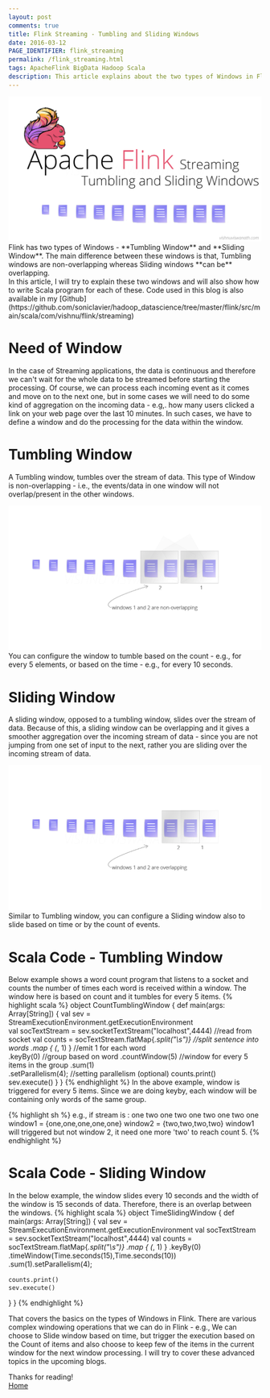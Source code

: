 ```yaml
---
layout: post
comments: true
title: Flink Streaming - Tumbling and Sliding Windows
date: 2016-03-12
PAGE_IDENTIFIER: flink_streaming
permalink: /flink_streaming.html
tags: ApacheFlink BigData Hadoop Scala
description: This article explains about the two types of Windows in Flink - Sliding windows and Tumbling windows
---
```

<div class="col three">
	<img class="col three" src="/img/flink_streaming/blog_header.png">
</div>
Flink has two types of Windows - **Tumbling Window** and **Sliding Window**. The main difference between these windows is that, Tumbling windows are non-overlapping whereas Sliding windows **can be** overlapping. <br/>
In this article, I will try to explain these two windows and will also show how to write Scala program for each of these. Code used in this blog is also available in my [Github](https://github.com/soniclavier/hadoop_datascience/tree/master/flink/src/main/scala/com/vishnu/flink/streaming)

# **Need of Window**
In the case of Streaming applications, the data is continuous and therefore we can't wait for the whole data to be streamed before starting the processing. Of course, we can process each incoming event as it comes and move on to the next one, but in some cases we will need to do some kind of aggregation on the incoming data - e.g,. how many users clicked a link on your web page over the last 10 minutes. In such cases, we have to define a window and do the processing for the data within the window.

# **Tumbling Window**
A Tumbling window, tumbles over the stream of data. This type of Window is non-overlapping - i.e., the events/data in one window will not overlap/present in the other windows.
<div class="col three">
	<img class="col three" src="/img/flink_streaming/tumbling.png">
</div>
You can configure the window to tumble based on the count - e.g., for every 5 elements, or based on the time - e.g., for every 10 seconds.

# **Sliding Window**
A sliding window, opposed to a tumbling window, slides over the stream of data. Because of this, a sliding window can be overlapping and it gives a smoother aggregation over the incoming stream of data - since you are not jumping from one set of input to the next, rather you are sliding over the incoming stream of data.
<div class="col three">
	<img class="col three" src="/img/flink_streaming/sliding.png">
</div>
Similar to Tumbling window, you can configure a Sliding window also to slide based on time or by the count of events.

# **Scala Code - Tumbling Window**
Below example shows a word count program that listens to a socket and counts the number of times each word is received within a window. The window here is based on count and it tumbles for every 5 items.
{% highlight scala %}
object CountTumblingWindow {
  def main(args: Array[String]) {
    val sev = StreamExecutionEnvironment.getExecutionEnvironment  
    val socTextStream = sev.socketTextStream("localhost",4444)  //read from socket
    val counts = socTextStream.flatMap{_.split("\\s")}  //split sentence into words
      .map { (_, 1) }  //emit 1 for each word	
      .keyBy(0)	 //group based on word
      .countWindow(5)  //window for every 5 items in the group
      .sum(1)						
      .setParallelism(4);  //setting parallelism (optional)
    counts.print()
    sev.execute()
  }
} 
{% endhighlight %}
In the above example, window is triggered for every 5 items. Since we are doing keyby, each window will be containing only words of the same group.

{% highlight sh %}
e.g.,
    if stream is : one two one two one two one two one
    window1 = {one,one,one,one,one}
    window2 = {two,two,two,two}
    window1 will triggered but not window 2, it need one more 'two' to reach count 5.
{% endhighlight %} 

# **Scala Code - Sliding Window**
In the below example, the window slides every 10 seconds and the width of the window is 15 seconds of data.
Therefore, there is an overlap between the windows.
{% highlight scala %}
object TimeSlidingWindow {
  def main(args: Array[String]) {
    val sev = StreamExecutionEnvironment.getExecutionEnvironment
    val socTextStream = sev.socketTextStream("localhost",4444)
    val counts = socTextStream.flatMap{_.split("\\s")}
      .map { (_, 1) }
      .keyBy(0)
      .timeWindow(Time.seconds(15),Time.seconds(10))
      .sum(1).setParallelism(4);

    counts.print()
    sev.execute()
  }
}
{% endhighlight %}

That covers the basics on the types of Windows in Flink. There are various complex windowing operations that we can do in Flink - e.g., We can choose to Slide window based on time, but trigger the execution based on the Count of items and also choose to keep few of the items in the current window for the next window processing. I will try to cover these advanced topics in the upcoming blogs.

Thanks for reading!
<br/><a href="http://vishnuviswanath.com/">Home</a>